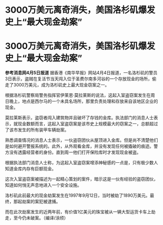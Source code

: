 # ​3000万美元离奇消失，美国洛杉矶爆发史上“最大现金劫案”

# ​3000万美元离奇消失，美国洛杉矶爆发史上“最大现金劫案”

**参考消息网4月5日报道**
据香港《南华早报》网站4月4日报道，一名洛杉矶的警员3日表示，盗贼在复活节当天闯入位于圣费尔南多河谷的一个存放现金的场所，偷走了3000万美元，成为洛杉矶史上最大现金窃案之一。

根据洛杉矶警察局警务指挥官伊莱恩·莫拉莱斯的说法，这起入室盗窃案发生在周日晚上，地点是西尔马的一个未具名场所，那里负责处理和存放来自该地区企业的现金。

莫拉莱斯表示，盗窃者闯入建筑物并且破坏了存钱的金库。执法部门的消息人士表示，就现金数额而言，这起入室盗窃案是该市史上规模最大的窃案之一，总额超过了该市发生的所有装甲车辆劫案。

熟悉调查情况的消息人士表示，一伙盗窃团伙从屋顶进入金库。但是尚不清楚他们是如何避开警报系统的。此外，从外观看金库，并没有发现任何被撬破的痕迹。警方没有透露经营者的身份。直到周一他们打开保险库时才发现现金被盗。

根据执法部门消息人士称，为这起入室盗窃案增添神秘感的一点是，只有极少数人知道金库内存有巨额现金。

这次入室盗窃案被描述为一起精心策划的案件，暗示这是一伙有经验的盗窃团伙，知道如何悄无声息地进入一个安全设施。

洛杉矶此前最大的现金劫案发生在1997年9月12日，当时被劫了1890万美元。最终，那起劫案的案犯被逮捕。

而在此次劫案发生的近两年前，有价值1亿美元的珠宝被从一辆大型运货卡车上劫走，至今仍未破案。（编译/涂颀）

